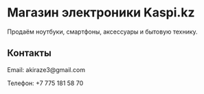 <!DOCTYPE html>
<html lang="ru">
<head>
  <meta charset="UTF-8">
  <title>Мой магазин электроники</title>
</head>
<body>
  <h1>Магазин электроники Kaspi.kz</h1>
  <p>Продаём ноутбуки, смартфоны, аксессуары и бытовую технику.</p>
  <h2>Контакты</h2>
  <p>Email: akiraze3@gmail.com</p>
  <p>Телефон: +7 775 181 58 70</p>
</body>
</html>
